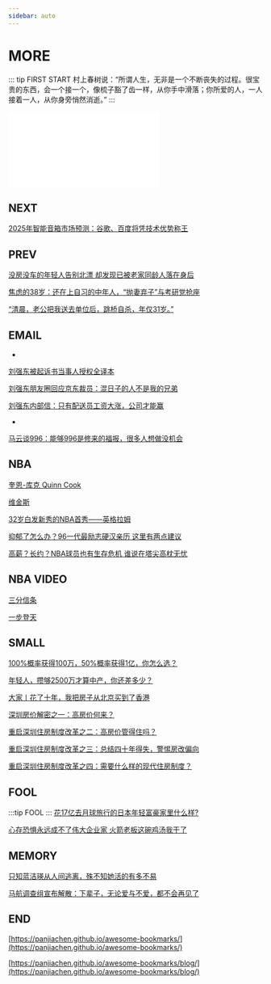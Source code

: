 ```yaml
---
sidebar: auto
---
```


# MORE

::: tip FIRST START
村上春树说：“所谓人生，无非是一个不断丧失的过程。很宝贵的东西，会一个接一个，像梳子豁了齿一样，从你手中滑落；你所爱的人，一人接着一人，从你身旁悄然消逝。”
:::

<iframe frameborder="no" border="0" marginwidth="0" marginheight="0" src="//music.163.com/outchain/player?type=2&id=624084&auto=0&height=66" oncontextmenu="return false"></iframe>


## NEXT
[2025年智能音箱市场预测：谷歌、百度将凭技术优势称王](https://new.qq.com/omn/20190626/20190626A0KGFM00)

## PREV
[没房没车的年轻人告别北漂 却发现已被老家同龄人落在身后](https://view.inews.qq.com/a/20191213A00OHQ00)

[焦虑的38岁：还在上自习的中年人，“抛妻弃子”与考研党抢座](https://view.inews.qq.com/a/20191122A0AV8X00)

[“清晨，老公把我送去单位后，跳桥自杀，年仅31岁。”](https://view.inews.qq.com/a/20201230A0IE7K00)

## EMAIL

-
[刘强东被起诉书当事人授权全译本](https://weibo.com/ttarticle/p/show?id=2309404362961140493296) 

[刘强东朋友圈回应京东裁员：混日子的人不是我的兄弟](http://view.inews.qq.com/a/20190412A0L1S400)

[刘强东内部信：只有配送员工资大涨，公司才能赢](https://view.inews.qq.com/a/TEC201904150002440G)


-

[马云谈996：能够996是修来的福报，很多人想做没机会](https://view.inews.qq.com/a/20190412A0DQSH00)



## NBA

[奎恩-库克 Quinn Cook](https://view.inews.qq.com/a/NBA2017120702150503)

[维金斯](https://view.inews.qq.com/a/NBA2017120701184805)

[32岁白发新秀的NBA首秀——英格拉姆](https://new.qq.com/omn/20180411/20180411A1SWIA.html)

[抑郁了怎么办？96一代最励志硬汉亲历 这里有两点建议](https://view.inews.qq.com/a/NBA2018101600858006?uid=)

[高薪？长约？NBA球员也有生存危机 谁说在塔尖高枕无忧](https://view.inews.qq.com/a/NBA2018120500918704)


## NBA VIDEO

[三分信条](http://sports.qq.com/nbavideo/sfxt/index.htm)

[一步登天](https://v.qq.com/x/cover/l88unpfswv0a9ij.html)


## SMALL

[100%概率获得100万，50%概率获得1亿，你怎么选？](https://view.inews.qq.com/a/20171207A04K3A00)

[年轻人，攒够2500万才算中产，你还差多少？](https://view.inews.qq.com/a/20180921B24JP600)

[大家丨花了十年，我把房子从北京买到了香港](https://view.inews.qq.com/a/CRI2018112101251307)

[深圳房价解密之一：高房价何来？](https://view.inews.qq.com/a/20190226A14XLV00)

[重启深圳住房制度改革之二：高房价管得住吗？](https://view.inews.qq.com/a/20190227A14N3Q00)

[重启深圳住房制度改革之三：总结四十年得失，警惕房改偏向](https://view.inews.qq.com/a/20190228A1AHGU00)

[重启深圳住房制度改革之四：需要什么样的现代住房制度？](https://view.inews.qq.com/a/20190302A0X49300)


## FOOL
:::tip
  FOOL
:::
[花17亿去月球旅行的日本年轻富豪家里什么样?](https://www.sohu.com/a/256397862_653457)

[心存恐惧永远成不了伟大企业家 火箭老板这碗鸡汤我干了](https://view.inews.qq.com/a/NBA2018121500303008)

## MEMORY

[只知蓝洁瑛从人间逃离，殊不知她活的有多不易](https://view.inews.qq.com/a/20181117A0N7S000)

[马航调查组宣布解散：下辈子，无论爱与不爱，都不会再见了](https://view.inews.qq.com/a/20181120A1WUMP00)

## END
[https://panjiachen.github.io/awesome-bookmarks/](https://panjiachen.github.io/awesome-bookmarks/)

[https://panjiachen.github.io/awesome-bookmarks/blog/](https://panjiachen.github.io/awesome-bookmarks/blog/)

